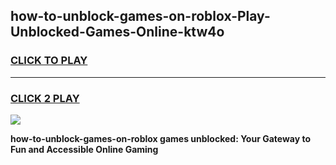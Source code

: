 
## how-to-unblock-games-on-roblox-Play-Unblocked-Games-Online-ktw4o
<h3>
<a href="https://premium76.site?title=how-to-unblock-games-on-roblox&ref=24A">CLICK TO PLAY</a></h3>
<hr>

<h3>
<a href="https://premium76.site?title=how-to-unblock-games-on-roblox&ref=24A">CLICK 2 PLAY</a>
  
</h3>

<a href="https://premium76.site?title=how-to-unblock-games-on-roblox&ref=24A"><img src="https://clearcache.store/games.png"></a>


**how-to-unblock-games-on-roblox games unblocked: Your Gateway to Fun and Accessible Online Gaming**
